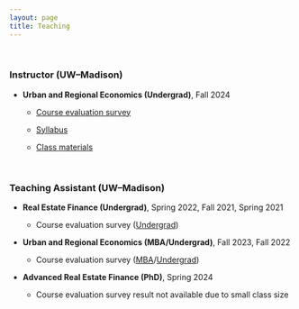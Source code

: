 ```yaml
---
layout: page
title: Teaching
---
```



<br/> 

### Instructor (UW&ndash;Madison)

 - **Urban and Regional Economics (Undergrad)**, Fall 2024

   - [Course evaluation survey](https://uwmadison.box.com/s/nusin6et3ga9mbs4jgk34vh3kgetq4ot)

   - [Syllabus](https://heejin-yoon.github.io/teaching/RE420/RE420_Syllabus_Fall2024.pdf)

   - [Class materials](https://heejin-yoon.github.io/teaching/RE420/)
     

<br/> 

### Teaching Assistant (UW&ndash;Madison)

- **Real Estate Finance (Undergrad)**, Spring 2022, Fall 2021, Spring 2021

   - Course evaluation survey ([Undergrad](https://uwmadison.box.com/s/ap2fhvvxfo5rxzp84zpgwpnytxeox0rm))

 - **Urban and Regional Economics (MBA/Undergrad)**, Fall 2023, Fall 2022
 
   - Course evaluation survey ([MBA](https://uwmadison.box.com/s/lf7g5ywmon0cjzivtb5kklf94nn3a8kw)/[Undergrad](https://uwmadison.box.com/s/bmmq8xfpmnzj9gkyeir3jmrgc8v3ond5))

- **Advanced Real Estate Finance (PhD)**, Spring 2024

   - Course evaluation survey result not available due to small class size
 

<br/>

<!--- ### Teaching Assistant (KAIST College of Business)
 
 - **Corporate Valuation (MBA)**, Fall 2019
--->

